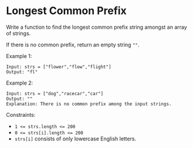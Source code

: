 # Longest Common Prefix

Write a function to find the longest common prefix string amongst an array of strings.

If there is no common prefix, return an empty string `""`.

Example 1:
```
Input: strs = ["flower","flow","flight"]
Output: "fl"
```

Example 2:
```
Input: strs = ["dog","racecar","car"]
Output: ""
Explanation: There is no common prefix among the input strings.
``` 

Constraints:

- `1 <= strs.length <= 200`
- `0 <= strs[i].length <= 200`
- `strs[i]` consists of only lowercase English letters.